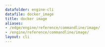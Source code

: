 ```yaml
---
datafolder: engine-cli
datafile: docker_image
title: docker image
aliases:
- /edge/engine/reference/commandline/image/
- /engine/reference/commandline/image/
layout: cli
---
```


<!--
此页面是根据 Docker 源代码自动生成的。如果您想建议更改此处显示的文本，请在 GitHub 上的源代码仓库中打开一个工单或拉取请求：

https://github.com/docker/cli
-->
